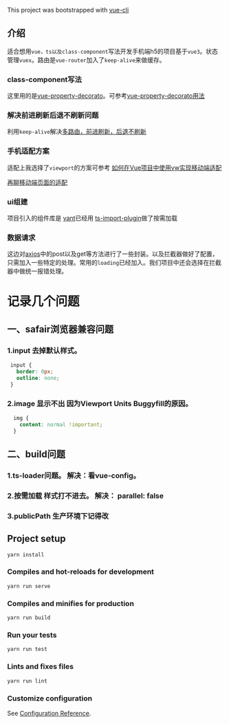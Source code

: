 This project was bootstrapped with [vue-cli](https://github.com/vuejs/vue-cli)

## 介绍
适合想用`vue，ts以及class-component`写法开发手机端h5的项目基于`vue3`。状态管理`vuex`。路由是`vue-router`加入了`keep-alive`来做缓存。

### class-component写法
这里用的是[vue-property-decorato](https://github.com/kaorun343/vue-property-decorator)。可参考[vue-property-decorato用法](https://www.jianshu.com/p/d8ed3aa76e9b)

### 解决前进刷新后退不刷新问题
利用`keep-alive`解决[多路由，前进刷新，后退不刷新](https://segmentfault.com/a/1190000012083511)

### 手机适配方案
适配上我选择了`viewport`的方案可参考
[如何在Vue项目中使用vw实现移动端适配](https://www.w3cplus.com/mobile/vw-layout-in-vue.html)

[再聊移动端页面的适配](https://www.w3cplus.com/css/vw-for-layout.html)

### ui组建
项目引入的组件库是
[vant](https://youzan.github.io/vant/#/zh-CN/quickstart)已经用 [ts-import-plugin](https://github.com/Brooooooklyn/ts-import-plugin)做了按需加载

### 数据请求
这边对[axios](https://github.com/axios/axios)中的post以及get等方法进行了一些封装。以及拦截器做好了配置，只需加入一些特定的处理。常用的`loading`已经加入。我们项目中还会选择在拦截器中做统一报错处理。

# 记录几个问题
## 一、safair浏览器兼容问题
### 1.input 去掉默认样式。
```css
 input {
   border: 0px;
   outline: none;
 }
```
### 2.image 显示不出 因为Viewport Units Buggyfill的原因。
```css
  img {
    content: normal !important;
  }
```
## 二、build问题
### 1.ts-loader问题。 解决：看vue-config。
### 2.按需加载 样式打不进去。 解决： parallel: false
### 3.publicPath 生产环境下记得改

## Project setup
```
yarn install
```

### Compiles and hot-reloads for development
```
yarn run serve
```

### Compiles and minifies for production
```
yarn run build
```

### Run your tests
```
yarn run test
```

### Lints and fixes files
```
yarn run lint
```

### Customize configuration
See [Configuration Reference](https://cli.vuejs.org/config/).
